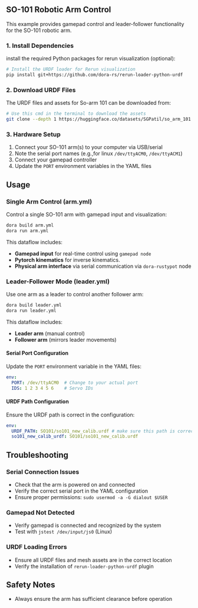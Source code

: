 ## SO-101 Robotic Arm Control

This example provides gamepad control and leader-follower functionality for the SO-101 robotic arm.

### 1. Install Dependencies

install the required Python packages for rerun visualization (optional):

```bash
# Install the URDF loader for Rerun visualization
pip install git+https://github.com/dora-rs/rerun-loader-python-urdf
```
### 2. Download URDF Files

The URDF files and assets for So-arm 101 can be downloaded from:

```bash
# Use this cmd in the terminal to download the assets 
git clone --depth 1 https://huggingface.co/datasets/SGPatil/so_arm_101 && mv so_arm_101/SO101 . && rm -rf so_arm_101
```


### 3. Hardware Setup

1. Connect your SO-101 arm(s) to your computer via USB/serial
2. Note the serial port names (e.g.,for linux `/dev/ttyACM0`, `/dev/ttyACM1`)
3. Connect your gamepad controller
4. Update the `PORT` environment variables in the YAML files

## Usage

### Single Arm Control (arm.yml)

Control a single SO-101 arm with gamepad input and visualization:

```bash
dora build arm.yml
dora run arm.yml
```

This dataflow includes:
- **Gamepad input** for real-time control using `gamepad node`
- **Pytorch kinematics** for inverse kinematics.
- **Physical arm interface** via serial communication via `dora-rustypot` node

### Leader-Follower Mode (leader.yml)

Use one arm as a leader to control another follower arm:

```bash
dora build leader.yml
dora run leader.yml
```

This dataflow includes:
- **Leader arm** (manual control)
- **Follower arm** (mirrors leader movements)

#### Serial Port Configuration

Update the `PORT` environment variable in the YAML files:

```yaml
env:
  PORT: /dev/ttyACM0  # Change to your actual port
  IDS: 1 2 3 4 5 6    # Servo IDs
```

#### URDF Path Configuration

Ensure the URDF path is correct in the configuration:

```yaml
env:
  URDF_PATH: SO101/so101_new_calib.urdf # make sure this path is correct
  so101_new_calib_urdf: SO101/so101_new_calib.urdf
```

## Troubleshooting

### Serial Connection Issues
- Check that the arm is powered on and connected
- Verify the correct serial port in the YAML configuration
- Ensure proper permissions: `sudo usermod -a -G dialout $USER`

### Gamepad Not Detected
- Verify gamepad is connected and recognized by the system
- Test with `jstest /dev/input/js0` (Linux)

### URDF Loading Errors
- Ensure all URDF files and mesh assets are in the correct location
- Verify the installation of `rerun-loader-python-urdf` plugin

## Safety Notes

- Always ensure the arm has sufficient clearance before operation

